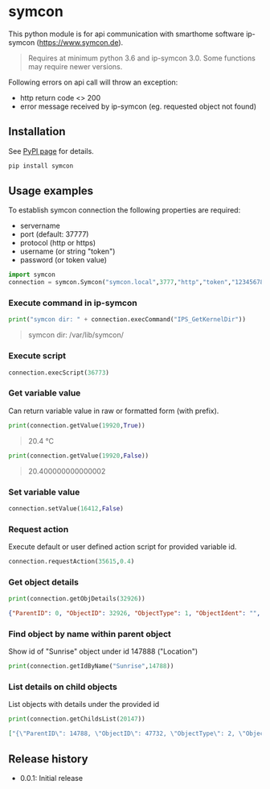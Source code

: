 # symcon

This python module is for api communication with smarthome software ip-symcon (https://www.symcon.de).
> Requires at minimum python 3.6 and ip-symcon 3.0. Some functions may require newer versions.

Following errors on api call will throw an exception:
* http return code <> 200
* error message received by ip-symcon (eg. requested object not found)


## Installation
See [PyPI page](https://pypi.python.org/pypi?:action=display&name=symcon) for details.

```bash
pip install symcon
```

## Usage examples
To establish symcon connection the following properties are required:

* servername
* port (default: 37777)
* protocol (http or https)
* username (or string "token")
* password (or token value)

```python
import symcon
connection = symcon.Symcon("symcon.local",3777,"http","token","123456789")
```

### Execute command in ip-symcon
```python
print("symcon dir: " + connection.execCommand("IPS_GetKernelDir"))
```
> symcon dir: /var/lib/symcon/

### Execute script
```python
connection.execScript(36773)
```
### Get variable value
Can return variable value in raw or formatted form (with prefix).
```python
print(connection.getValue(19920,True))
```
> 20.4 °C

```python
print(connection.getValue(19920,False))
```
> 20.400000000000002

### Set variable value
```python
connection.setValue(16412,False)
```

### Request action
Execute default or user defined action script for provided variable id.
```python
connection.requestAction(35615,0.4)
```

### Get object details
```python
print(connection.getObjDetails(32926))
```
```json
{"ParentID": 0, "ObjectID": 32926, "ObjectType": 1, "ObjectIdent": "", "ObjectName": "Archive Handler", "ObjectInfo": "", "ObjectIcon": "", "ObjectSummary": "", "ObjectPosition": 0, "ObjectIsReadOnly": false, "ObjectIsHidden": false, "ObjectIsDisabled": false, "ObjectIsLocked": false, "HasChildren": false, "ChildrenIDs": []}
```

### Find object by name within parent object
Show id of "Sunrise" object under id 147888 ("Location")
```python
print(connection.getIdByName("Sunrise",14788))
```

### List details on child objects
List objects with details under the provided id
```python
print(connection.getChildsList(20147))
```
```json
["{\"ParentID\": 14788, \"ObjectID\": 47732, \"ObjectType\": 2, \"ObjectIdent\": \"AstronomicTwilightEnd\", \"ObjectName\": \"Astronimoc twilight end\", \"ObjectInfo\": \"\", \"ObjectIcon\": \"\", \"ObjectSummary\": \"\", \"ObjectPosition\": 8, \"ObjectIsReadOnly\": true, \"ObjectIsHidden\": false, \"ObjectIsDisabled\": false, \"ObjectIsLocked\": false, \"HasChildren\": false, \"ChildrenIDs\": []}"]
```

## Release history
* 0.0.1: Initial release